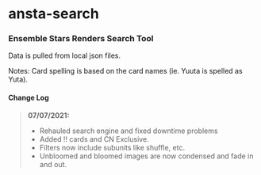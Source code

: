 # ansta-search

### Ensemble Stars Renders Search Tool

Data is pulled from local json files.

Notes: Card spelling is based on the card names (ie. Yuuta is spelled as Yuta).

#### Change Log

> **07/07/2021:**
> - Rehauled search engine and fixed downtime problems
> - Added !! cards and CN Exclusive.
> - Filters now include subunits like shuffle, etc. 
> - Unbloomed and bloomed images are now condensed and fade in and out.